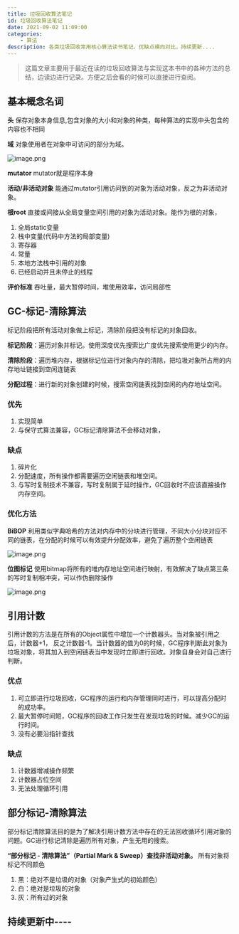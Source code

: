 ```yaml
---
title: 垃圾回收算法笔记
id: 垃圾回收算法笔记
date: 2021-09-02 11:09:00
categories:
    - 算法
description: 各类垃圾回收常用核心算法读书笔记，优缺点横向对比，持续更新....
---
```


> 这篇文章主要用于最近在读的垃圾回收算法与实现这本书中的各种方法的总结，边读边进行记录。方便之后会看的时候可以直接进行查阅。

## 基本概念名词
**头** 保存对象本身信息,包含对象的大小和对象的种类，每种算法的实现中头包含的内容也不相同

**域** 对象使用者在对象中可访问的部分为域。

![image.png](https://p3-juejin.byteimg.com/tos-cn-i-k3u1fbpfcp/0ddf3222eb4d4c919e65217be55f89f6~tplv-k3u1fbpfcp-watermark.image)

**mutator** mutator就是程序本身

**活动/非活动对象** 能通过mutator引用访问到的对象为活动对象，反之为非活动对象。

**根root** 直接或间接从全局变量空间引用的对象为活动对象。能作为根的对象，
1. 全局static变量
2. 栈中变量(代码中方法的局部变量)
3. 寄存器
4. 常量
5. 本地方法栈中引用的对象
6. 已经启动并且未停止的线程

**评价标准** 吞吐量，最大暂停时间，堆使用效率，访问局部性

## GC-标记-清除算法
标记阶段把所有活动对象做上标记，清除阶段把没有标记的对象回收。

**标记阶段**：遍历对象并标记。使用深度优先搜索比广度优先搜索使用更少的内存。

**清除阶段**：遍历堆内存，根据标记位进行对象内存的清除，把垃圾对象所占用的内存地址链接到空闲连链表

**分配过程**：进行新的对象创建的时候，搜索空闲链表找到空闲的内存地址空间。

### 优先
1. 实现简单
2. 与保守式算法兼容，GC标记清除算法不会移动对象，
### 缺点
1. 碎片化
2. 分配速度，所有操作都需要遍历空闲链表和堆空间。
3. 与写时复制技术不兼容，写时复制属于延时操作，GC回收时不应该直接操作内存空间。

### 优化方法
**BiBOP**
利用类似字典哈希的方法对内存中的分块进行管理，不同大小分块对应不同的链表，在分配的时候可以有效提升分配效率，避免了遍历整个空闲链表

![image.png](https://p6-juejin.byteimg.com/tos-cn-i-k3u1fbpfcp/7140282dadae435f817e5d3a014a8474~tplv-k3u1fbpfcp-watermark.image)

**位图标记**
使用bitmap将所有的堆内存地址空间进行映射，有效解决了缺点第三条的写时复制相冲突，可以作伪删除操作

![image.png](https://p1-juejin.byteimg.com/tos-cn-i-k3u1fbpfcp/fc523f03a31d4a3f983ef72117a1a418~tplv-k3u1fbpfcp-watermark.image)

## 引用计数
引用计数的方法是在所有的Object属性中增加一个计数器头。当对象被引用之后，计数器+1， 反之计数器-1。当计数器的值为0的时候，GC程序判断此对象为垃圾对象，将其加入到空闲链表当中发现时立即进行回收。对象自身会对自己进行判断。

### 优点
1. 可立即进行垃圾回收，GC程序的运行和内存管理同时进行，可以提高分配时的成功率。
2. 最大暂停时间短，GC程序的回收工作只发生在发现垃圾的时候。减少GC的运行时间。
3. 没有必要沿指针查找

### 缺点
1. 计数器增减操作频繁
2. 计数器占位空间
3. 无法处理循环引用

## 部分标记-清除算法

部分标记清除算法目的是为了解决引用计数方法中存在的无法回收循环引用对象的问题。GC进行标记清除是遍历所有对象，产生无用的搜索。

**“部分标记 - 清除算法”（Partial Mark & Sweep）查找非活动对象。**
所有对象将标记不同颜色
1. 黑：绝对不是垃圾的对象（对象产生式的初始颜色）
2. 白：绝对是垃圾的对象
3. 灰：所有过的对象

## 持续更新中----
